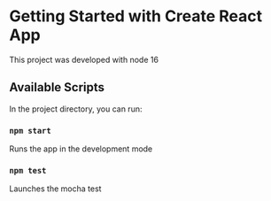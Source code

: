 # Getting Started with Create React App

This project was developed with node 16
## Available Scripts

In the project directory, you can run:

### `npm start`

Runs the app in the development mode

### `npm test`

Launches the mocha test 

